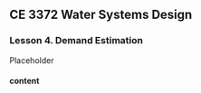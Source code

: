 ## CE 3372 Water Systems Design
### Lesson 4. Demand Estimation

Placeholder

#### content



```python

```




```python

```
